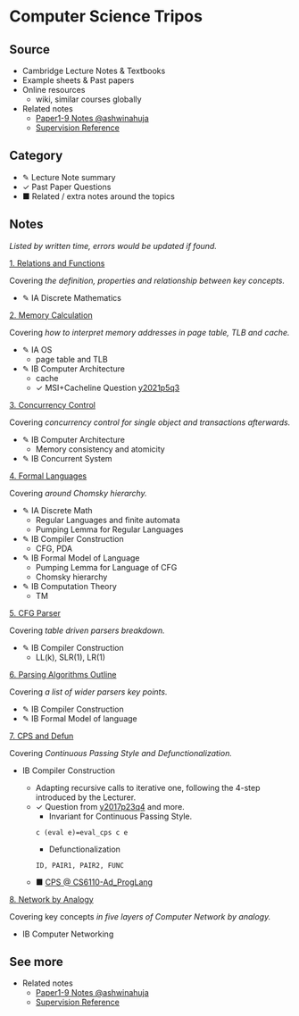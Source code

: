 # Computer Science Tripos

## Source

- Cambridge Lecture Notes & Textbooks
- Example sheets & Past papers
- Online resources
  - wiki, similar courses globally
- Related notes
  - [Paper1-9 Notes @ashwinahuja](https://github.com/ashwinahuja/Cambridge-Computer-Science-Tripos-Notes)
  - [Supervision Reference](./Supervision_Reference.md)

## Category

- ✎ Lecture Note summary
- ✓ Past Paper Questions
- ■ Related / extra notes around the topics

## Notes

*Listed by written time, errors would be updated if found.*

[1. Relations and Functions](./Note/Relation_Function.pdf)

Covering *the definition, properties and relationship between key concepts.*

- ✎ IA Discrete Mathematics

[2. Memory Calculation](./Note/Memory%20Calculation.pdf)

Covering *how to interpret memory addresses in page table, TLB and cache.*

- ✎ IA OS
  - page table and TLB
- ✎ IB Computer Architecture
  - cache
  - ✓ MSI+Cacheline Question [y2021p5q3](https://www.cl.cam.ac.uk/teaching/exams/pastpapers/y2021p5q3.pdf)

[3. Concurrency Control](./Note/Concurrency%20Control.pdf)

Covering *concurrency control for single object and transactions afterwards.*

- ✎ IB Computer Architecture
  - Memory consistency and atomicity
- ✎ IB Concurrent System

[4. Formal Languages](./Note/Formal%20Languages.pdf)

Covering *around Chomsky hierarchy.*

- ✎ IA Discrete Math
  - Regular Languages and finite automata
  - Pumping Lemma for Regular Languages
- ✎ IB Compiler Construction
  - CFG, PDA
- ✎ IB Formal Model of Language
  - Pumping Lemma for Language of CFG
  - Chomsky hierarchy
- ✎ IB Computation Theory
  - TM

[5. CFG Parser](./Note/Parsing.pdf)

Covering *table driven parsers breakdown.*

- ✎ IB Compiler Construction
  - LL(k), SLR(1), LR(1)

[6. Parsing Algorithms Outline](./Note/Parsing%20outline.pdf)

Covering *a list of wider parsers key points.*

- ✎ IB Compiler Construction
- ✎ IB Formal Model of language

[7. CPS and Defun](./Note/CPS-Defun-y2017p3q4.pdf)

Covering *Continuous Passing Style and Defunctionalization.*

- IB Compiler Construction

  - Adapting recursive calls to iterative one, following the 4-step introduced by the Lecturer.
  - ✓ Question from [y2017p23q4](https://www.cl.cam.ac.uk/teaching/exams/pastpapers/y2017p23q4.pdf) and more.
    - Invariant for Continuous Passing Style.
    ```
    c (eval e)=eval_cps c e
    ```
    - Defunctionalization
    ```
    ID, PAIR1, PAIR2, FUNC
    ```
  - ■ [CPS @ CS6110-Ad_ProgLang](./Ref/IBCompiler/CPS.pdf)

[8. Network by Analogy](./Note/Network%20by%20Analogy.pdf)

Covering key concepts *in five layers of Computer Network by analogy.*

- IB Computer Networking

## See more

- Related notes
  - [Paper1-9 Notes @ashwinahuja](https://github.com/ashwinahuja/Cambridge-Computer-Science-Tripos-Notes)
  - [Supervision Reference](./Supervision_Reference.md)

